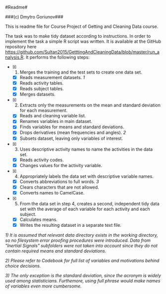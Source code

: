 #Readme#

###(c) Dmytro Goriunov###

This is readme file for Course Project of Getting and Cleaning Data course.

The task was to make tidy dataset according to instructions. In order to implement the task a simple R script was written. It is available at the GitHub repository here <https://github.com/Sultan2015/GetttingAndCleaningData/blob/master/run_analysis.R>. It performs the following steps:

- [x] 1. Merges the training and the test sets to create one data set.
  - [x] Reads measurement datasets. *1*
  - [x] Reads activity tables.
  - [x] Reads subject tables.
  - [x] Merges datasets.
- [x] 2. Extracts only the measurements on the mean and standard deviation for each measurement.
  - [x] Reads and cleaning variable list.
  - [x] Renames variables in main dataset.
  - [x] Finds variables for means and standard deviations.
  - [x] Drops derivatives (mean frequencies and angles). *2*
  - [x] Subsets dataset, leaving only variables of interest.
- [x] 3. Uses descriptive activity names to name the activities in the data set.
  - [x] Reads activity codes.
  - [x] Changes values for the activity variable.
- [x] 4. Appropriately labels the data set with descriptive variable names.
  - [x] Converts abbreviations to full words. *3*
  - [x] Clears characters that are not allowed.
  - [x] Converts names to CamelCase.
- [x] 5. From the data set in step 4, creates a second, independent tidy data set with the average of each variable for each activity and each subject.
  - [x] Calculates means.
  - [x] Writes the resulting dataset in a separate text file.

*1) It is assumed that relevant data directory exists in the working directory, so no filesystem error proofing procedures were introduced. Data from "Inertial Signals" subfolders were not taken into account since they do not contain required means and standard deviations.*

*2) Please refer to Codebook for full list of variables and motivations behind choice decisions.*

*3) The only exception is the standard deviation, since the acronym is widely used among statisticians. Furthemore, using full phrase would make names of variables even more cumbersome.*